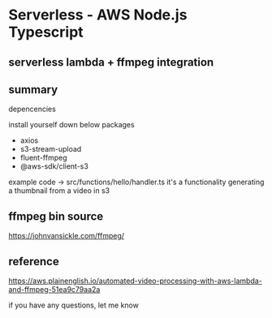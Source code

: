 # Serverless - AWS Node.js Typescript

## serverless lambda + ffmpeg integration

## summary

depencencies

install yourself down below packages

- axios
- s3-stream-upload
- fluent-ffmpeg
- @aws-sdk/client-s3


example code
-> src/functions/hello/handler.ts
it's a functionality generating a thumbnail from a video in s3

## ffmpeg bin source

https://johnvansickle.com/ffmpeg/

## reference

https://aws.plainenglish.io/automated-video-processing-with-aws-lambda-and-ffmpeg-51ea9c79aa2a

if you have any questions, let me know
